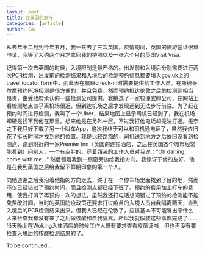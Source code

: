 ```yaml
---
layout: post
title: 在英国的旅行
categories: [article]
author: Cai
---
```


从去年十二月到今年五月，我一共去了三次英国。疫情期间，英国的旅游签证很难申请，我等了大约两个月才拿回我的护照以及一张六个月的英国Visit Visa。

记得第一次去英国的时候，入境限制是最严格的。出发前和入境后分别需要进行两次PCR检测，出发前的检测结果和入境后的检测预约信息都要填入gov.uk上的travel locator form中，而此表在航班check-in时需要提供给工作人员。在斯德哥尔摩预约PCR检测是很方便的，并且免费。然而预约抵达伦敦之后的检测则相当昂贵，由受政府承认的一些检测公司提供。我挑选了一家较便宜的公司，在网站上看检测地点似乎离机场很近，但到达机场之后才发现远到无法步行前往。为了赶在预约时间进行检测，我叫了一个Uber，结果地图上显示司机已经到了，我在机场却硬是找不到他在那里。想来他是在另外一层，不过我打他电话却无法打通。无奈之下我只好下载了另一个叫车App，这次我终于可以和司机通电话了，虽然我依旧花了挺长时间才找到他的位置。我是比较路痴的，司机送到地方之后依旧没看到检测点，跑到附近的一家Premier Inn（英国的连锁酒店，之后在英国各个城市经常能看到）问别人，一个有点胖的、穿着西装的工作人员对我说：”Oh darling, come with me...“ 然后领着我到一扇窗旁边给我指方向。我惊讶于他的友好，他是在我到英国之后给我留下鲜明印象的第一个人。

向他道谢之后我沿着他指的方向走去，终于在一个停车场里面找到了目的地，然而不仅已经错过了预约时间，而且检测点都已经下班了。预约的费用加上打车的费用，使我打消了再预约一次的想法，虽然我还打电话想问错过了预约的检测能不能免费改时间。当时的英国防疫政策还要求打过疫苗的入境人员自我隔离两天，直到入境后的PCR检测结果出来。但我人已经在伦敦了，应该基本不可能冒出来什么人来检查我有没有来了之后做核酸和自我隔离，所以我就假装这些事都完成了...... 当天晚上在Woking入住酒店的时候工作人员有要求查看疫苗证书，但也再没有要检查入境后的核酸检测结果的了。

To be continued...